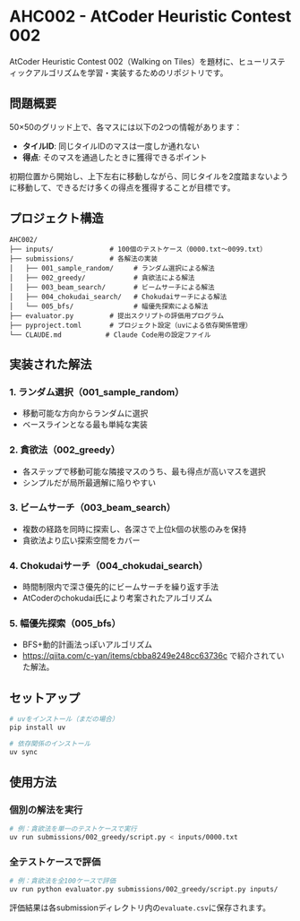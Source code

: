 # AHC002 - AtCoder Heuristic Contest 002

AtCoder Heuristic Contest 002（Walking on Tiles）を題材に、ヒューリスティックアルゴリズムを学習・実装するためのリポジトリです。

## 問題概要

50×50のグリッド上で、各マスには以下の2つの情報があります：
- **タイルID**: 同じタイルIDのマスは一度しか通れない
- **得点**: そのマスを通過したときに獲得できるポイント

初期位置から開始し、上下左右に移動しながら、同じタイルを2度踏まないように移動して、できるだけ多くの得点を獲得することが目標です。

## プロジェクト構造

```
AHC002/
├── inputs/              # 100個のテストケース（0000.txt～0099.txt）
├── submissions/         # 各解法の実装
│   ├── 001_sample_random/     # ランダム選択による解法
│   ├── 002_greedy/            # 貪欲法による解法
│   ├── 003_beam_search/       # ビームサーチによる解法
│   ├── 004_chokudai_search/   # Chokudaiサーチによる解法
│   └── 005_bfs/               # 幅優先探索による解法
├── evaluator.py         # 提出スクリプトの評価用プログラム
├── pyproject.toml       # プロジェクト設定（uvによる依存関係管理）
└── CLAUDE.md           # Claude Code用の設定ファイル

```

## 実装された解法

### 1. ランダム選択（001_sample_random）
- 移動可能な方向からランダムに選択
- ベースラインとなる最も単純な実装

### 2. 貪欲法（002_greedy）
- 各ステップで移動可能な隣接マスのうち、最も得点が高いマスを選択
- シンプルだが局所最適解に陥りやすい

### 3. ビームサーチ（003_beam_search）
- 複数の経路を同時に探索し、各深さで上位k個の状態のみを保持
- 貪欲法より広い探索空間をカバー

### 4. Chokudaiサーチ（004_chokudai_search）
- 時間制限内で深さ優先的にビームサーチを繰り返す手法
- AtCoderのchokudai氏により考案されたアルゴリズム

### 5. 幅優先探索（005_bfs）
- BFS+動的計画法っぽいアルゴリズム
- https://qiita.com/c-yan/items/cbba8249e248cc63736c で紹介されていた解法。

## セットアップ

```bash
# uvをインストール（まだの場合）
pip install uv

# 依存関係のインストール
uv sync
```

## 使用方法

### 個別の解法を実行
```bash
# 例：貪欲法を単一のテストケースで実行
uv run submissions/002_greedy/script.py < inputs/0000.txt
```

### 全テストケースで評価
```bash
# 例：貪欲法を全100ケースで評価
uv run python evaluator.py submissions/002_greedy/script.py inputs/
```

評価結果は各submissionディレクトリ内の`evaluate.csv`に保存されます。

